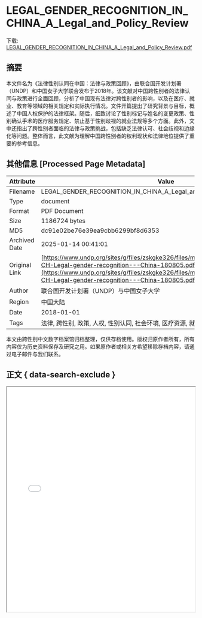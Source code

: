 # LEGAL_GENDER_RECOGNITION_IN_CHINA_A_Legal_and_Policy_Review

<!-- tcd_download_link -->
下载: [LEGAL_GENDER_RECOGNITION_IN_CHINA_A_Legal_and_Policy_Review.pdf](LEGAL_GENDER_RECOGNITION_IN_CHINA_A_Legal_and_Policy_Review.pdf)
<!-- tcd_download_link_end -->

## 摘要

<!-- tcd_abstract -->
本文件名为《法律性别认同在中国：法律与政策回顾》，由联合国开发计划署（UNDP）和中国女子大学联合发布于2018年。该文献对中国跨性别者的法律认同与政策进行全面回顾，分析了中国现有法律对跨性别者的影响，以及在医疗、就业、教育等领域的相关规定和实际执行情况。文件开篇提出了研究背景与目标，概述了中国人权保护的法律框架。随后，细致讨论了性别标记与姓名的变更政策、性别确认手术的医疗服务规定、禁止基于性别歧视的就业法规等多个方面。此外，文中还指出了跨性别者面临的法律与政策挑战，包括缺乏法律认可、社会歧视和边缘化等问题。整体而言，此文献为理解中国跨性别者的权利现状和法律地位提供了重要的参考信息。

<!-- tcd_abstract_end -->

## 其他信息 [Processed Page Metadata]

| Attribute       | Value                                  |
|-----------------|----------------------------------------|
| Filename        | LEGAL_GENDER_RECOGNITION_IN_CHINA_A_Legal_and_Policy_Review.pdf                             |
| Type            | document                                 |
| Format          | PDF Document                               |
| Size            | 1186724 bytes                           |
| MD5             | dc91e02be76e39ea9cbb6299bf8d6353                                  |
| Archived Date   | 2025-01-14 00:41:01                             |
| Original Link   | [https://www.undp.org/sites/g/files/zskgke326/files/migration/asia_pacific_rbap/UNDP-CH-Legal-gender-recognition---China-180805.pdf](https://www.undp.org/sites/g/files/zskgke326/files/migration/asia_pacific_rbap/UNDP-CH-Legal-gender-recognition---China-180805.pdf)                         |
| Author          | 联合国开发计划署（UNDP）与中国女子大学                               |
| Region          | 中国大陆                               |
| Date            | 2018-01-01                                 |
| Tags            | 法律, 跨性别, 政策, 人权, 性别认同, 社会环境, 医疗资源, 就业, 教育                                 |

本文由跨性别中文数字档案馆归档整理，仅供存档使用。版权归原作者所有，所有内容仅为历史资料保存及研究之用。如果原作者或相关方希望移除存档内容，请通过电子邮件与我们联系。

## 正文 { data-search-exclude }

<!-- tcd_main_text -->
<iframe src="../LEGAL_GENDER_RECOGNITION_IN_CHINA_A_Legal_and_Policy_Review.pdf" width="100%" height="600px">
    <p>无法显示PDF，请下载查看。</p>
</iframe>
<!-- tcd_main_text_end -->

